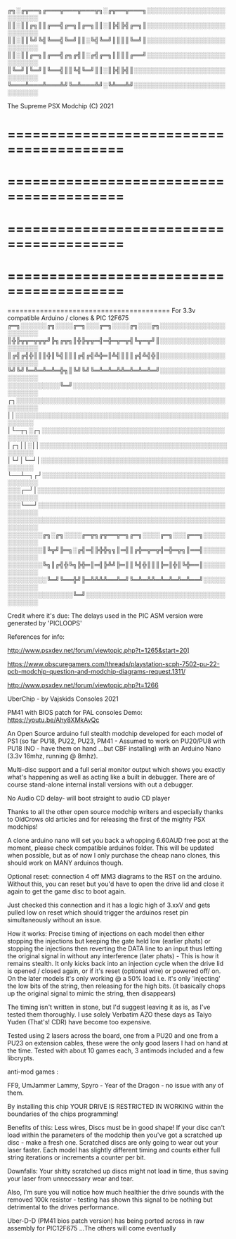 ╔╗░╔╦══╗╔═══╦═══╦═══╦╗░╔╦══╦═══╗░░░░░░░░░░░░░░░░░░░░░░░░░
║║░║║╔╗║║╔══╣╔═╗║╔═╗║║░║╠╣╠╣╔═╗║░░░░░░░░░░░░░░░░░░░░░░░░░
║║░║║╚╝╚╣╚══╣╚═╝║║░╚╣╚═╝║║║║╚═╝║░░░░░░░░░░░░░░░░░░░░░░░░░
║║░║║╔═╗║╔══╣╔╗╔╣║░╔╣╔═╗║║║║╔══╝░░░░░░░░░░░░░░░░░░░░░░░░░
║╚═╝║╚═╝║╚══╣║║╚╣╚═╝║║░║╠╣╠╣║░░░░░░░░░░░░░░░░░░░░░░░░░░░░
╚═══╩═══╩═══╩╝╚═╩═══╩╝░╚╩══╩╝░░░░░░░░░░░░░░░░░░░░░░░░░░░░

The Supreme PSX Modchip (C) 2021 

========================================
========================================
========================================
========================================
========================================
========================================
========================================
========================================
========================================
For 3.3v compatible Arduino / clones & PIC 12F675
╔═╗░░░░░░╔╗░░░░╔═╗░░░╔═╗░░░░╔╗░░░╔╗░░░░░░░░░░░░░░░░░░░░░░
║╬╠╦╦═╦╦╦╝╠╗╔╦╗║╬╠╦╦═╣═╬═╦═╦╣╚╦═╦╝║░░░░░░░░░░░░░░░░░░░░░░
║╔╣╔╣╬║║║╬║╚╣║║║╔╣╔╣╩╬═║╩╣║║║╔╣╩╣╬║░░░░░░░░░░░░░░░░░░░░░░
╚╝╚╝╚═╩═╩═╩═╬╗║╚╝╚╝╚═╩═╩═╩╩═╩═╩═╩═╝░░░░░░░░░░░░░░░░░░░░░░
░░░░░░░░░░░░╚═╝░░░░░░░░░░░░░░░░░░░░░░░░░░░░░░░░░░░░░░░░░░
┌┐░░░░░░░░░░░░░░░░░░░░░░░░░░░░░░░░░░░░░░░░░░░░░░░░░░░░░░░
││░░░░░░░░░░░░░░░░░░░░░░░░░░░░░░░░░░░░░░░░░░░░░░░░░░░░░░░
│└─┬┐░┌┐░░░░░░░░░░░░░░░░░░░░░░░░░░░░░░░░░░░░░░░░░░░░░░░░░
│┌┐││░││░░░░░░░░░░░░░░░░░░░░░░░░░░░░░░░░░░░░░░░░░░░░░░░░░
│└┘│└─┘│░░░░░░░░░░░░░░░░░░░░░░░░░░░░░░░░░░░░░░░░░░░░░░░░░
└──┴─┐┌┘░░░░░░░░░░░░░░░░░░░░░░░░░░░░░░░░░░░░░░░░░░░░░░░░░
░░░┌─┘│░░░░░░░░░░░░░░░░░░░░░░░░░░░░░░░░░░░░░░░░░░░░░░░░░░
░░░└──┘░░░░░░░░░░░░░░░░░░░░░░░░░░░░░░░░░░░░░░░░░░░░░░░░░░
░░░░░░░░░░░░░░░░░░░░░░░░░░░░░░░░░░░░░░░░░░░░░░░░░░░░░░░░░
░░░░░░░░╔╗░╔╗░░░░╔═╦╗╔╦══╦═╗╔═╗░░░░╔═╗░░░╔══╗░░░░░░░░░░░░
░░░░░░░░║╚╦╝╠═╗░╔╣═╣╠╬╬╗╗║═╣║╔╬═╦═╦╣═╬═╦╗║══╣░░░░░░░░░░░░
░░░░░░░░╚╗║╔╣╬╚╗╠╬═║═╣╠╩╝╠═║║╚╣╬║║║╠═║╬║╚╬══║░░░░░░░░░░░░
░░░░░░░░░╚═╝╚══╬╝╠═╩╩╩╩══╩═╝╚═╩═╩╩═╩═╩═╩═╩══╝░░░░░░░░░░░░
░░░░░░░░░░░░░░░╚═╝░░░░░░░░░░░░░░░░░░░░░░░░░░░░░░░░░░░░░░░





Credit where it's due: The delays used in the PIC ASM version were generated by 'PICLOOPS'

References for info: 

http://www.psxdev.net/forum/viewtopic.php?t=1265&start=20]

https://www.obscuregamers.com/threads/playstation-scph-7502-pu-22-pcb-modchip-question-and-modchip-diagrams-request.1311/
                        
http://www.psxdev.net/forum/viewtopic.php?t=1266 


UberChip - by Vajskids Consoles 2021

PM41 with BIOS patch for PAL consoles Demo: https://youtu.be/Ahy8XMkAvQc 

An Open Source arduino full stealth modchip developed for each model of PS1 (so far PU18, PU22, PU23, PM41 - Assumed to work on PU20/PU8 with PU18 INO - have them on hand ...but CBF installing) with an Arduino Nano (3.3v 16mhz, running @ 8mhz). 


Multi-disc support and a full serial monitor output which shows you exactly what's
happening as well as acting like a built in debugger. There are of course stand-alone internal install versions with out a debugger.

No Audio CD delay- will boot straight to audio CD player

Thanks to all the other open source modchip writers and especially thanks to OldCrows old articles and for
releasing the first of the mighty PSX modchips!

A clone arduino nano will set you back a whopping 6.60AUD free post at the moment, please check compatible arduinos folder.
This will be updated when possible, but as of now I only purchase the cheap nano clones, this should work on MANY arduinos though.

Optional reset: connection 4 off MM3 diagrams to the RST on the arduino.
Without this, you can reset but you'd have to open the drive lid and close it again to get the game disc to boot again. 

Just checked this connection and it has a logic high of 3.xxV and gets pulled low on reset which should trigger the arduinos reset
pin simultaneously without an issue.


How it works: Precise timing of injections on each model then either stopping the injections but keeping the gate
held low (earlier phats) or stopping the injections then reverting the DATA line to an input thus letting the original signal in without
any interference (later phats) - This is how it remains stealth. It only kicks back into an injection cycle when the drive lid is opened / closed again, or if it's reset (optional wire) or powered off/ on. On the later models it's only working @ a 50% load i.e. it's only 'injecting' the low bits of the string, then releasing for the high bits. (it basically chops up the original signal to mimic the string, then disappears)

The timing isn't written in stone, but I'd suggest leaving it as is, as I've tested them thoroughly. I use solely Verbatim AZO these days as Taiyo Yuden (That's! CDR) have become too expensive.

Tested using 2 lasers across the board, one from a PU20 and one from a PU23 on extension cables, these were the only good lasers I had on hand at the time.
Tested with about 10 games each, 3 antimods included and a few libcrypts.

anti-mod games :

FF9, UmJammer Lammy, Spyro - Year of the Dragon - no issue with any of them.

By installing this chip YOUR DRIVE IS RESTRICTED IN WORKING within the boundaries of the chips programming!

Benefits of this:
Less wires, Discs must be in good shape! If your disc can't load within the parameters of the modchip then you've got a scratched up disc - make a fresh one. Scratched
discs are only going to wear out your laser faster. Each model has slightly different timing and counts either full string iterations or increments a counter per bit.

Downfalls:
Your shitty scratched up discs might not load in time, thus saving your laser from unnecessary wear and tear.

Also, I'm sure you will notice how much healthier the drive sounds with the removed 100k resistor - testing has shown this signal to be nothing but detrimental to the
drives performance.


Uber-D-D (PM41 bios patch version) has being ported across in raw assembly for PIC12F675
...The others will come eventually



